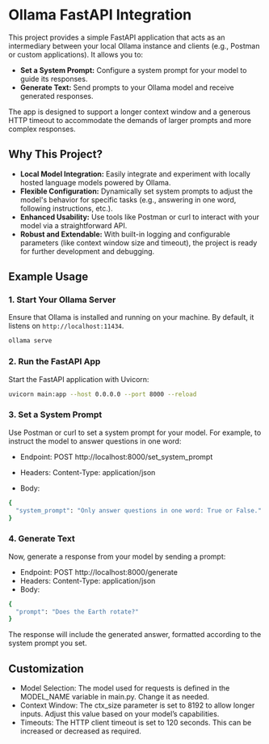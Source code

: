 # Ollama FastAPI Integration

This project provides a simple FastAPI application that acts as an intermediary between your local Ollama instance and clients (e.g., Postman or custom applications). It allows you to:

- **Set a System Prompt:** Configure a system prompt for your model to guide its responses.
- **Generate Text:** Send prompts to your Ollama model and receive generated responses.

The app is designed to support a longer context window and a generous HTTP timeout to accommodate the demands of larger prompts and more complex responses.

## Why This Project?

- **Local Model Integration:** Easily integrate and experiment with locally hosted language models powered by Ollama.
- **Flexible Configuration:** Dynamically set system prompts to adjust the model's behavior for specific tasks (e.g., answering in one word, following instructions, etc.).
- **Enhanced Usability:** Use tools like Postman or curl to interact with your model via a straightforward API.
- **Robust and Extendable:** With built-in logging and configurable parameters (like context window size and timeout), the project is ready for further development and debugging.

## Example Usage

### 1. Start Your Ollama Server

Ensure that Ollama is installed and running on your machine. By default, it listens on `http://localhost:11434`.

```bash
ollama serve
```

### 2. Run the FastAPI App
Start the FastAPI application with Uvicorn:

```bash
uvicorn main:app --host 0.0.0.0 --port 8000 --reload
```

### 3. Set a System Prompt
Use Postman or curl to set a system prompt for your model. For example, to instruct the model to answer questions in one word:

- Endpoint: POST http://localhost:8000/set_system_prompt

- Headers: Content-Type: application/json
- Body:
```bash
{
  "system_prompt": "Only answer questions in one word: True or False."
}
```

### 4. Generate Text
Now, generate a response from your model by sending a prompt:

- Endpoint: POST http://localhost:8000/generate
- Headers: Content-Type: application/json
- Body:

```bash
{
  "prompt": "Does the Earth rotate?"
}
```

The response will include the generated answer, formatted according to the system prompt you set.

## Customization
- Model Selection: The model used for requests is defined in the MODEL_NAME variable in main.py. Change it as needed.
- Context Window: The ctx_size parameter is set to 8192 to allow longer inputs. Adjust this value based on your model’s capabilities.
- Timeouts: The HTTP client timeout is set to 120 seconds. This can be increased or decreased as required.